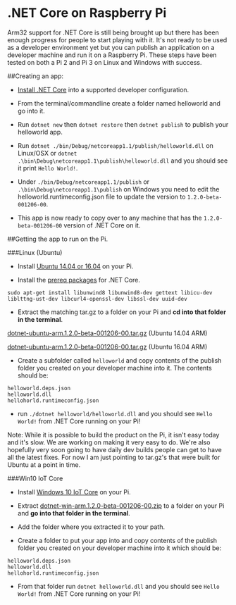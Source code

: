 # .NET Core on Raspberry Pi

Arm32 support for .NET Core is still being brought up but there has been enough progress for people to start playing with it. 
It's not ready to be used as a developer environment yet but you can publish an application on a developer machine and run it on a Raspberry Pi. 
These steps have been tested on both a Pi 2 and Pi 3 on Linux and Windows with success.

##Creating an app:

* [Install .NET Core](https://www.microsoft.com/net/download/core) into a supported developer configuration.

* From the terminal/commandline create a folder named helloworld and go into it.

* Run `dotnet new` then `dotnet restore` then `dotnet publish` to publish your helloworld app.

* Run `dotnet ./bin/Debug/netcoreapp1.1/publish/helloworld.dll` on Linux/OSX or `dotnet .\bin\Debug\netcoreapp1.1\publish\helloworld.dll` and you should see it print `Hello World!`.

* Under `./bin/Debug/netcoreapp1.1/publish` or `.\bin\Debug\netcoreapp1.1\publish` on Windows you need to edit the helloworld.runtimeconfig.json file to update the version to `1.2.0-beta-001206-00`.

* This app is now ready to copy over to any machine that has the `1.2.0-beta-001206-00` version of .NET Core on it.


##Getting the app to run on the Pi.

###Linux (Ubuntu)

* Install [Ubuntu 14.04 or 16.04](https://www.raspberrypi.org/downloads/) on your Pi.

* Install the [prereq packages](https://github.com/dotnet/core/blob/master/Documentation/prereqs.md) for .NET Core. 

`sudo apt-get install libunwind8 libunwind8-dev gettext libicu-dev liblttng-ust-dev libcurl4-openssl-dev libssl-dev uuid-dev`

* Extract the matching tar.gz to a folder on your Pi and **cd into that folder in the terminal**.

[dotnet-ubuntu-arm.1.2.0-beta-001206-00.tar.gz](https://github.com/dotnet/core-setup/files/667836/dotnet-ubuntu-arm.1.2.0-beta-001206-00.tar.gz) (Ubuntu 14.04 ARM)

[dotnet-ubuntu-arm.1.2.0-beta-001206-00.tar.gz](https://github.com/dotnet/core-setup/files/672459/dotnet-ubuntu-arm.1.2.0-beta-001206-00.tar.gz) (Ubuntu 16.04 ARM)

* Create a subfolder called `helloworld` and copy contents of the publish folder you created on your developer machine into it. The contents should be:

```
helloworld.deps.json
helloworld.dll
hellohorld.runtimeconfig.json
```

* run `./dotnet helloworld/helloworld.dll` and you should see `Hello World!` from .NET Core running on your Pi!

Note: While it is possible to build the product on the Pi, it isn't easy today and it's slow. We are working on making it very easy to do. 
We're also hopefully very soon going to have daily dev builds people can get to have all the latest fixes. 
For now I am just pointing to tar.gz's that were built for Ubuntu at a point in time.

###Win10 IoT Core

* Install [Windows 10 IoT Core](https://developer.microsoft.com/en-us/windows/iot/GetStarted) on your Pi.

* Extract [dotnet-win-arm.1.2.0-beta-001206-00.zip](https://dotnetcli.blob.core.windows.net/dotnet/master/Binaries/1.2.0-beta-001206-00/dotnet-win-arm.1.2.0-beta-001206-00.zip) to a folder on your Pi and **go into that folder in the terminal**.

* Add the folder where you extracted it to your path.

* Create a folder to put your app into and copy contents of the publish folder you created on your developer machine into it which should be:

```
helloworld.deps.json
helloworld.dll
hellohorld.runtimeconfig.json
```

* From that folder run `dotnet helloworld.dll` and you should see `Hello World!` from .NET Core running on your Pi!
